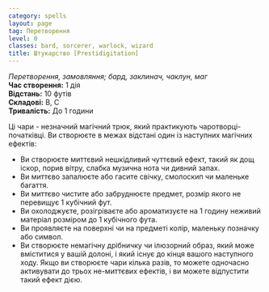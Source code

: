 ```yaml
---
category: spells
layout: page
tag: Перетворення
level: 0
classes: bard, sorcerer, warlock, wizard
title: Штукарство [Prestidigitation]
---
```


_Перетворення, замовляння; бард, заклинач, чаклун, маг_    
**Час створення:** 1 дія    
**Відстань:** 10 футів    
**Складові:** В, С    
**Тривалість:** До 1 години    

Ці чари - незначний магічний трюк, який практикують чаротворці-початківці. Ви створюєте в межах відстані один із наступних магічних ефектів:
* Ви створюєте миттєвий нешкідливий чуттєвий ефект, такий як дощ іскор, порив вітру, слабка музична нота чи дивний запах.
* Ви миттєво запалюєте або гасите свічку, смолоскип чи маленьке багаття.
* Ви миттєво чистите або забруднюєте предмет, розмір якого не перевищує 1 кубічний фут.
* Ви охолоджуєте, розігріваєте або ароматизуєте на 1 годину неживий матеріал розміром до 1 кубічного фута.
* Ви проявляєте на поверхні чи на предметі колір, маленьку позначку або символ.
* Ви створюєте немагічну дрібничку чи ілюзорний образ, який може вміститися у вашій долоні, і який існує до кінця вашого наступного ходу. Якщо ви створюєте чари кілька разів, то можете одночасно активувати до трьох не-миттєвих ефектів, і ви можете відпустити такий ефект дією. 
